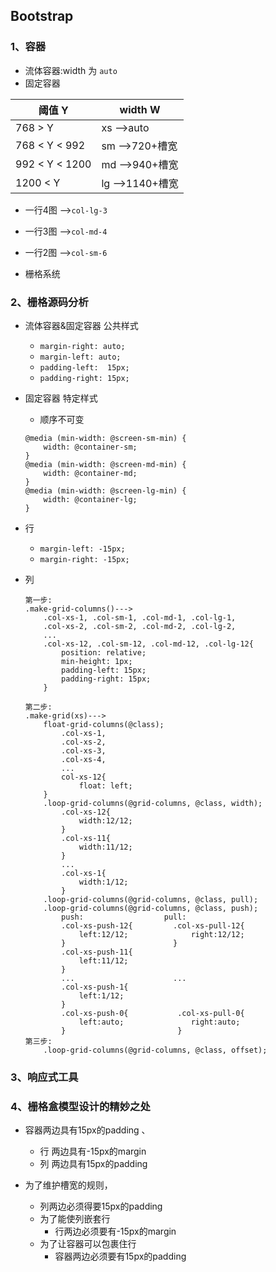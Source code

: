 ## Bootstrap  
### 1、容器
+ 流体容器:width 为 `auto`
+ 固定容器
  
|     阈值 Y     |     width W     |
| -------------- | --------------- |
| 768 > Y        | xs -->auto      |
| 768 < Y < 992  | sm -->720+槽宽  |
| 992 < Y < 1200 | md -->940+槽宽  |
| 1200 < Y       | lg -->1140+槽宽 |


+ 一行4图 -->`col-lg-3` 
+ 一行3图 -->`col-md-4`
+ 一行2图 -->`col-sm-6`

+ 栅格系统
### 2、栅格源码分析
+ 流体容器&固定容器 公共样式
	- `margin-right: auto;`
	- `margin-left: auto;`
	- `padding-left:  15px;`
	- `padding-right: 15px;`	
	
+ 固定容器 特定样式
	- 顺序不可变
  
  	```
	@media (min-width: @screen-sm-min) {
		width: @container-sm;
	}
	@media (min-width: @screen-md-min) {
		width: @container-md;
	}
	@media (min-width: @screen-lg-min) {
		width: @container-lg;
	}
	```
+ 行
	- `margin-left: -15px;`
	- `margin-right: -15px;`
+ 列

	```
	第一步:
	.make-grid-columns()--->
		.col-xs-1, .col-sm-1, .col-md-1, .col-lg-1,
		.col-xs-2, .col-sm-2, .col-md-2, .col-lg-2,
		...
		.col-xs-12, .col-sm-12, .col-md-12, .col-lg-12{
			position: relative;
			min-height: 1px;
			padding-left: 15px;
			padding-right: 15px;
		}
	```
	``` 
	第二步:   
	.make-grid(xs)--->
		float-grid-columns(@class);
  			.col-xs-1,
			.col-xs-2,
			.col-xs-3,
			.col-xs-4,
			...
			col-xs-12{
  				float: left;
  		}
		.loop-grid-columns(@grid-columns, @class, width);
  			.col-xs-12{
  				width:12/12;
  			}	
			.col-xs-11{
  				width:11/12;
  			}
  			...
  			.col-xs-1{
  				width:1/12;
			} 
		.loop-grid-columns(@grid-columns, @class, pull);
		.loop-grid-columns(@grid-columns, @class, push);
			push:                  pull:
  			.col-xs-push-12{         .col-xs-pull-12{      
  				left:12/12;              right:12/12;
			}                        }
  			.col-xs-push-11{
  				left:11/12;
  			}
  			...                      ...
			.col-xs-push-1{
				left:1/12;
			} 
			.col-xs-push-0{           .col-xs-pull-0{
				left:auto;               right:auto;
			}                         }
	第三步:			 
		.loop-grid-columns(@grid-columns, @class, offset);
	```			  		
### 3、响应式工具
	
### 4、栅格盒模型设计的精妙之处
+ 容器两边具有15px的padding	、
	- 行  两边具有-15px的margin	
	- 列  两边具有15px的padding
	
+ 为了维护槽宽的规则，
	- 列两边必须得要15px的padding
	- 为了能使列嵌套行
		* 行两边必须要有-15px的margin
	- 为了让容器可以包裹住行
        * 容器两边必须要有15px的padding